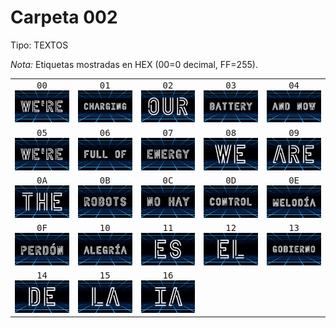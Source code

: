 # Carpeta 002

Tipo: TEXTOS

_Nota:_ Etiquetas mostradas en HEX (00=0 decimal, FF=255).

<table>

<tr><td align='center' style='font-family:monospace;font-size:14px'>00<br><img src='002/000.png' width='300'/></td><td align='center' style='font-family:monospace;font-size:14px'>01<br><img src='002/001.png' width='300'/></td><td align='center' style='font-family:monospace;font-size:14px'>02<br><img src='002/002.png' width='300'/></td><td align='center' style='font-family:monospace;font-size:14px'>03<br><img src='002/003.png' width='300'/></td><td align='center' style='font-family:monospace;font-size:14px'>04<br><img src='002/004.png' width='300'/></td></tr>

<tr><td align='center' style='font-family:monospace;font-size:14px'>05<br><img src='002/005.png' width='300'/></td><td align='center' style='font-family:monospace;font-size:14px'>06<br><img src='002/006.png' width='300'/></td><td align='center' style='font-family:monospace;font-size:14px'>07<br><img src='002/007.png' width='300'/></td><td align='center' style='font-family:monospace;font-size:14px'>08<br><img src='002/008.png' width='300'/></td><td align='center' style='font-family:monospace;font-size:14px'>09<br><img src='002/009.png' width='300'/></td></tr>

<tr><td align='center' style='font-family:monospace;font-size:14px'>0A<br><img src='002/010.png' width='300'/></td><td align='center' style='font-family:monospace;font-size:14px'>0B<br><img src='002/011.png' width='300'/></td><td align='center' style='font-family:monospace;font-size:14px'>0C<br><img src='002/012.png' width='300'/></td><td align='center' style='font-family:monospace;font-size:14px'>0D<br><img src='002/013.png' width='300'/></td><td align='center' style='font-family:monospace;font-size:14px'>0E<br><img src='002/014.png' width='300'/></td></tr>

<tr><td align='center' style='font-family:monospace;font-size:14px'>0F<br><img src='002/015.png' width='300'/></td><td align='center' style='font-family:monospace;font-size:14px'>10<br><img src='002/016.png' width='300'/></td><td align='center' style='font-family:monospace;font-size:14px'>11<br><img src='002/017.png' width='300'/></td><td align='center' style='font-family:monospace;font-size:14px'>12<br><img src='002/018.png' width='300'/></td><td align='center' style='font-family:monospace;font-size:14px'>13<br><img src='002/019.png' width='300'/></td></tr>

<tr><td align='center' style='font-family:monospace;font-size:14px'>14<br><img src='002/020.png' width='300'/></td><td align='center' style='font-family:monospace;font-size:14px'>15<br><img src='002/021.png' width='300'/></td><td align='center' style='font-family:monospace;font-size:14px'>16<br><img src='002/022.png' width='300'/></td><td></td><td></td></tr>

</table>
